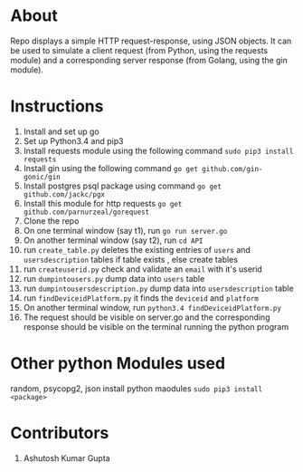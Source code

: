 About
=====
Repo displays a simple HTTP request-response, using JSON objects. It can be used to simulate a client request (from Python, using the requests module) and a corresponding server response (from Golang, using the gin module).

Instructions
=============
1. Install and set up go
2. Set up Python3.4 and pip3
3. Install requests module using the following command `sudo pip3 install requests`
4. Install gin using the following command `go get github.com/gin-gonic/gin`
5. Install postgres psql package using command `go get github.com/jackc/pgx`
6. Install this module for http requests `go get github.com/parnurzeal/gorequest`
7. Clone the repo
8. On one terminal window (say t1), run `go run server.go`
9. On another terminal window (say t2), run `cd API`  
10. run `create_table.py`   deletes the existing entries of `users` and `usersdescription` tables if table exists , else create tables
11. run `createuserid.py`   check and validate an `email` with it's userid
12. run `dumpintousers.py`  dump data into `users` table
13. run `dumpintousersdescription.py` dump data into `usersdescription` table
14. run `findDeviceidPlatform.py`     it finds the `deviceid` and `platform`
11. On another terminal window, run `python3.4 findDeviceidPlatform.py`
12. The request should be visible on server.go and the corresponding response should be visible on the terminal running the python program

Other python Modules used
=========================
  random, psycopg2, json
  install python maodules `sudo pip3 install <package>`


Contributors
============
1. Ashutosh Kumar Gupta

